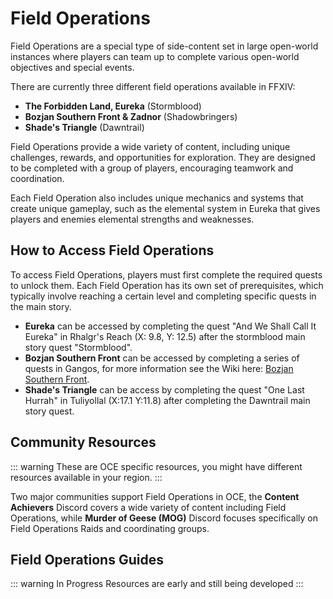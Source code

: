 # Field Operations

Field Operations are a special type of side-content set in large open-world instances where players can team up to complete various open-world objectives and special events. 

There are currently three different field operations available in FFXIV:

- **The Forbidden Land, Eureka** (Stormblood)
- **Bozjan Southern Front & Zadnor** (Shadowbringers)
- **Shade's Triangle** (Dawntrail)

Field Operations provide a wide variety of content, including unique challenges, rewards, and opportunities for exploration. They are designed to be completed with a group of players, encouraging teamwork and coordination. 

Each Field Operation also includes unique mechanics and systems that create unique gameplay, such as the elemental system in Eureka that gives players and enemies elemental strengths and weaknesses.

## How to Access Field Operations

To access Field Operations, players must first complete the required quests to unlock them. Each Field Operation has its own set of prerequisites, which typically involve reaching a certain level and completing specific quests in the main story.

- **Eureka** can be accessed by completing the quest "And We Shall Call It Eureka" in Rhalgr's Reach (X: 9.8, Y: 12.5) after the stormblood main story quest "Stormblood".
- **Bozjan Southern Front** can be accessed by completing a series of quests in Gangos, for more information see the Wiki here: [Bozjan Southern Front](https://ffxiv.consolegameswiki.com/wiki/The_Bozjan_Southern_Front).
- **Shade's Triangle** can be access by completing the quest "One Last Hurrah" in Tuliyollal (X:17.1 Y:11.8) after completing the Dawntrail main story quest. 

## Community Resources

::: warning
These are OCE specific resources, you might have different resources available in your region.
:::

Two major communities support Field Operations in OCE, the **Content Achievers** Discord covers a wide variety of content including Field Operations, while **Murder of Geese (MOG)** Discord focuses specifically on Field Operations Raids and coordinating groups.

<Action title='Murder of Geese (MOG) Discord' color='blue' href='https://discord.gg/czkX3cTKuj' />

<Action title='Content Achievers Discord' color='red' href='https://discord.gg/FJFxr2U' />

## Field Operations Guides

::: warning In Progress
Resources are early and still being developed
:::

<PageList limitedList="Field Operations" listType="guides"/>